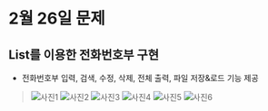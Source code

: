 # 2월 26일 문제

## List를 이용한 전화번호부 구현
- 전화번호부 입력, 검색, 수정, 삭제, 전체 출력, 파일 저장&로드 기능 제공

> ![사진1](/images/01.jpg "사진1")
> ![사진2](/images/02.jpg "사진2")
> ![사진3](/images/03.jpg "사진3")
> ![사진4](/images/04.jpg "사진4")
> ![사진5](/images/05.jpg "사진5")
> ![사진6](/images/06.jpg "사진6")